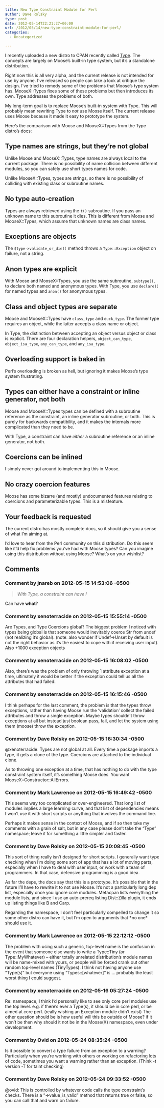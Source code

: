 ```yaml
---
title: New Type Constraint Module for Perl
author: Dave Rolsky
type: post
date: 2012-05-14T22:21:27+00:00
url: /2012/05/14/new-type-constraint-module-for-perl/
categories:
  - Uncategorized

---
```

I recently uploaded a new distro to CPAN recently called [Type][1]. The concepts are largely on Moose&#8217;s built-in type system, but it&#8217;s a standalone distribution.

Right now this is all very alpha, and the current release is not intended for use by anyone. I&#8217;ve released so people can take a look at critique the design. I&#8217;ve tried to remedy some of the problems that Moose&#8217;s type system has. MooseX::Types fixes some of these problems but then introduces its own. Type addresses the problems of both.

My long-term goal is to replace Moose&#8217;s built-in system with Type. This will probably mean rewriting Type to _not_ use Moose itself. The current release uses Moose because it made it easy to prototype the system.

Here&#8217;s the comparison with Moose and MooseX::Types from the Type distro&#8217;s docs:

## Type names are strings, but they&#8217;re not global

Unlike Moose and MooseX::Types, type names are always local to the current package. There is no possibility of name collision between different modules, so you can safely use short types names for code.

Unlike MooseX::Types, types are strings, so there is no possibility of colliding with existing class or subroutine names.

## No type auto-creation

Types are always retrieved using the `t()` subroutine. If you pass an unknown name to this subroutine it dies. This is different from Moose and MooseX::Types, which assume that unknown names are class names.

## Exceptions are objects

The `$type->validate_or_die()` method throws a `Type::Exception` object on failure, not a string.

## Anon types are explicit

With Moose and MooseX::Types, you use the same subroutine, `subtype()`, to declare both named and anonymous types. With Type, you use `declare()` for named types and `anon()` for anonymous types.

## Class and object types are separate

Moose and MooseX::Types have `class_type` and `duck_type`. The former type requires an object, while the latter accepts a class name or object.

In Type, the distinction between accepting an object versus object or class is explicit. There are four declaration helpers, `object_can_type`, `object_isa_type`, `any_can_type`, and `any_isa_type`.

## Overloading support is baked in

Perl&#8217;s overloading is broken as hell, but ignoring it makes Moose&#8217;s type system frustrating.

## Types can either have a constraint or inline generator, not both

Moose and MooseX::Types types can be defined with a subroutine reference as the constraint, an inline generator subroutine, or both. This is purely for backwards compatibility, and it makes the internals more complicated than they need to be.

With Type, a constraint can have _either_ a subroutine reference or an inline generator, not both.

## Coercions can be inlined

I simply never got around to implementing this in Moose.

## No crazy coercion features

Moose has some bizarre (and mostly) undocumented features relating to coercions and parameterizable types. This is a misfeature.

## Your feedback is requested

The current distro has mostly complete docs, so it should give you a sense of what I&#8217;m aiming at.

I&#8217;d love to hear from the Perl community on this distribution. Do this seem like it&#8217;d help fix problems you&#8217;ve had with Moose types? Can you imagine using this distribution without using Moose? What&#8217;s on your wishlist?

 [1]: https://metacpan.org/release/DROLSKY/Type-0.02-TRIAL

## Comments

### Comment by jnareb on 2012-05-15 14:53:06 -0500
> _With Type, a constraint can have I_

Can have **what**?

### Comment by xenoterracide on 2012-05-15 15:55:14 -0500
Are Types, and Type Coercions global? The biggest problem I noticed with types being global is that someone would inevitably coerce Str from undef (not realizing it&#8217;s global). (note: also wonder if Undef->Unset by default is not the right behavior as it&#8217;s the easiest to cope with if receiving user input). Also +1000 exception objects

### Comment by xenoterracide on 2012-05-15 16:08:02 -0500
Also, there&#8217;s was the problem of only throwing 1 attribute exception at a time, ultimately it would be better if the exception could tell us all the attributes that had failed.

### Comment by xenoterracide on 2012-05-15 16:15:46 -0500
I think perhaps for the last comment, the problem is that the types throw exceptions, rather than having Moose run the &#8216;validation&#8217; collect the failed attributes and throw a single exception. Maybe types shouldn&#8217;t throw exceptions at all but instead just boolean pass, fail, and let the system using them (moose) throw the exception.

### Comment by Dave Rolsky on 2012-05-15 16:30:34 -0500
@xenoterracide: Types are not global at all. Every time a package imports a type, it gets a clone of the type. Coercions are attached to the individual clone.

As to throwing one exception at a time, that has nothing to do with the type constraint system itself, it&#8217;s something Moose does. You want MooseX::Constructor::AllErrors.

### Comment by Mark Lawrence on 2012-05-15 16:49:42 -0500
This seems way too complicated or over-engineered. That long list of modules implies a large learning curve, and that list of dependencies means I won&#8217;t use it with short scripts or anything that involves the command line.

Perhaps it makes sense in the context of Moose, and if so then take my comments with a grain of salt, but in any case please don&#8217;t take the &#8220;Type&#8221; namespace; leave it for something a little simpler and faster.

### Comment by Dave Rolsky on 2012-05-15 20:08:45 -0500
This sort of thing really isn&#8217;t designed for short scripts. I generally want type checking when I&#8217;m doing some sort of app that has a lot of moving parts, especially when I have to deal with user input, or work with a team of programmers. In that case, defensive programming is a good idea.

As far the deps, the docs say that this is a prototype. It&#8217;s possible that in the future I&#8217;ll have to rewrite it to not use Moose. It&#8217;s not a particularly long dep list, especially once you ignore core modules. Metacpan lists everything the module lists, and since I use an auto-prereq listing Dist::Zilla plugin, it ends up listing things like B and Carp.

Regarding the namespace, I don&#8217;t feel particularly compelled to change it so some other distro can have it, but I&#8217;m open to arguments that \*no one\* should use it.

### Comment by Mark Lawrence on 2012-05-15 22:12:12 -0500
The problem with using such a generic, top-level name is the confusion in the event that someone else wants to write a Type::Tiny (or Type::MyWhatever) &#8211; either totally unrelated distribution&#8217;s module names will be name-mixed with yours, or people will be forced crank out other random top-level names (TinyTypes). I think not having anyone use &#8220;Type(s)&#8221; but everyone using &#8220;Types::[whatever]&#8221; is &#8230; probably the least worst thing I could suggest.

### Comment by xenoterracide on 2012-05-16 05:27:24 -0500
Re: namespace, I think I&#8217;d personally like to see only core perl modules use the top level. e.g. if there&#8217;s ever a Type(s), it should be in core perl, or be aimed at core perl. (really wishing an Exception module didn&#8217;t exist) The other question should be is how useful will this be outside of Moose? if it won&#8217;t be then why should it not be in the Moose(X) namespace, even under development.

### Comment by Ovid on 2012-05-24 08:35:24 -0500
Is it possible to convert a type failure from an exception to a warning? Particularly when you&#8217;re working with others or working on refactoring lots of code, sometimes you want a warning rather than an exception. (Think -t version -T for taint checking)

### Comment by Dave Rolsky on 2012-05-24 09:33:52 -0500
@ovid: This is controlled by whatever code calls the type constraint&#8217;s checks. There is a &#8220;->value\_is\_valid&#8221; method that returns true or false, so you can call that and warn on failure.